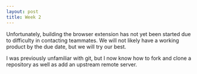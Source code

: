 ```yaml
---
layout: post
title: Week 2
---
```


<!--- 
describe your own contributions to your team's efforts of building your browser extension

describe the state of your browser extension project: what progress your team make, what problems you encountered, will you have a working product by the due date

describe at least one thing about git or gitHub that you learned this week (something that was new to you) 
--->

Unfortunately, building the browser extension has not yet been started due to difficulty in contacting teammates. We will not likely have a working product by the due date, but we will try our best. 

I was previously unfamiliar with git, but I now know how to fork and clone a repository as well as add an upstream remote server.

